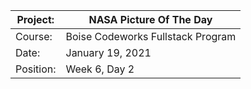 | Project:  | NASA Picture Of The Day                     |
|-----------|-----------------------------------|
| Course:   | Boise Codeworks Fullstack Program |
| Date:     | January 19, 2021                  |
| Position: | Week 6, Day 2                     |
